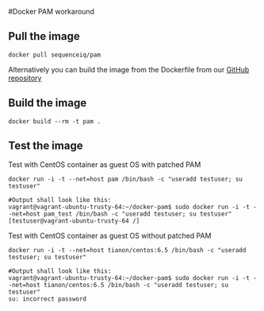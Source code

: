 #Docker PAM workaround

## Pull the image

```
docker pull sequenceiq/pam
```
Alternatively you can build the image from the Dockerfile from our [GitHub repository](https://github.com/sequenceiq/docker-pam)

## Build the image

```
docker build --rm -t pam .
```

## Test the image

Test with CentOS container as guest OS with patched PAM 

```
docker run -i -t --net=host pam /bin/bash -c "useradd testuser; su testuser"

#Output shall look like this:
vagrant@vagrant-ubuntu-trusty-64:~/docker-pam$ sudo docker run -i -t --net=host pam_test /bin/bash -c "useradd testuser; su testuser"
[testuser@vagrant-ubuntu-trusty-64 /]

```

Test with CentOS container as guest OS without patched PAM 

```
docker run -i -t --net=host tianon/centos:6.5 /bin/bash -c "useradd testuser; su testuser"

#Output shall look like this:
vagrant@vagrant-ubuntu-trusty-64:~/docker-pam$ sudo docker run -i -t --net=host tianon/centos:6.5 /bin/bash -c "useradd testuser; su testuser"
su: incorrect password
```
